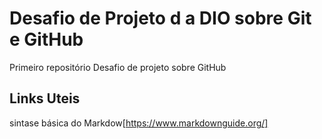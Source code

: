 # Desafio de Projeto  d a DIO sobre Git e GitHub
Primeiro repositório
Desafio de projeto sobre GitHub 
## Links Uteis
sintase básica do Markdow[https://www.markdownguide.org/]
